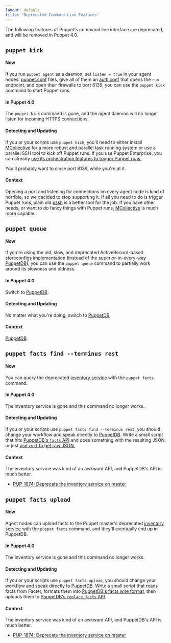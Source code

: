 ```yaml
---
layout: default
title: "Deprecated Command Line Features"
---
```


[puppet.conf]: ./config_file_main.html
[auth.conf]: ./config_file_auth.html
[mcollective]: /mcollective/
[pe_mco_puppet]: /pe/latest/orchestration_puppet.html
[pssh]: https://code.google.com/p/parallel-ssh/
[puppetdb]: /puppetdb/latest
[inventory service]: /guides/inventory_service.html
[puppetdb_curl]: /puppetdb/latest/api/query/curl.html
[puppetdb_facts_wire]: /puppetdb/latest/api/wire_format/facts_format_v3.html
[puppetdb_facts_replace]: /puppetdb/latest/api/commands.html#replace-facts-version-3

The following features of Puppet's command line interface are deprecated, and will be removed in Puppet 4.0.

## `puppet kick`

#### Now

If you run `puppet agent` as a daemon, set `listen = true` in your agent nodes' [puppet.conf][] files, give all of them an [auth.conf][] that opens the `run` endpoint, and open their firewalls to port 8139, you can use the `puppet kick` command to start Puppet runs.

#### In Puppet 4.0

The `puppet kick` command is gone, and the agent daemon will no longer listen for incoming HTTPS connections.

#### Detecting and Updating

If you or your scripts use `puppet kick`, you'll need to either install [MCollective][] for a more robust and parallel task running system or use a parallel SSH tool to kick off Puppet runs. If you use Puppet Enterprise, you can already [use its orchestration features to trigger Puppet runs.][pe_mco_puppet]

You'll probably want to close port 8139, while you're at it.

#### Context

Opening a port and listening for connections on every agent node is kind of horrible, so we decided to stop supporting it. If all you need to do is trigger Puppet runs, plain old [pssh][] is a better tool for the job. If you have other needs, or want to do fancy things with Puppet runs, [MCollective][] is much more capable.

## `puppet queue`

#### Now

If you're using the old, slow, and deprecated ActiveRecord-based storeconfigs implementation (instead of the superior-in-every-way [PuppetDB][]), you can use the `puppet queue` command to partially work around its slowness and oldness.

#### In Puppet 4.0

Switch to [PuppetDB][].

#### Detecting and Updating

No matter what you're doing, switch to [PuppetDB][].

#### Context

[PuppetDB][].

## `puppet facts find --terminus rest`

#### Now

You can query the deprecated [inventory service][] with the `puppet facts` command.

#### In Puppet 4.0

The inventory service is gone and this command no longer works.

#### Detecting and Updating

If you or your scripts use `puppet facts find --terminus rest`, you should change your workflow and speak directly to [PuppetDB][]. Write a small script that hits [PuppetDB's `facts` API][puppetdb_facts] and does something with the resulting JSON, or just [use `curl` to get raw JSON.][puppetdb_curl]

[puppetdb_facts]: /puppetdb/latest/api/query/v4/facts.html

#### Context

The inventory service was kind of an awkward API, and PuppetDB's API is much better.

* [PUP-1874: Deprecate the inventory service on master](https://tickets.puppetlabs.com/browse/PUP-1874)


## `puppet facts upload`

#### Now

Agent nodes can upload facts to the Puppet master's deprecated [inventory service][] with the `puppet facts` command, and they'll eventually end up in PuppetDB.

#### In Puppet 4.0

The inventory service is gone and this command no longer works.

#### Detecting and Updating

If you or your scripts use `puppet facts upload`, you should change your workflow and speak directly to [PuppetDB][]. Write a small script that reads facts from Facter, formats them into [PuppetDB's facts wire format][puppetdb_facts_wire], then uploads them to [PuppetDB's `replace_facts` API][puppetdb_facts_replace].

#### Context

The inventory service was kind of an awkward API, and PuppetDB's API is much better.

* [PUP-1874: Deprecate the inventory service on master](https://tickets.puppetlabs.com/browse/PUP-1874)
